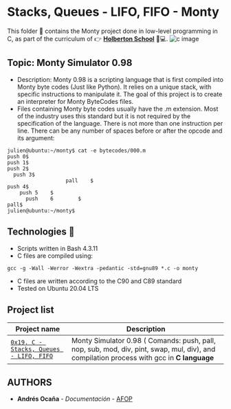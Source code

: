 # Stacks, Queues - LIFO, FIFO - Monty

This folder :file_folder: contains the Monty project done in low-level programming in C, as part of the curriculum of :point_right: **[Holberton School](https://www.holbertonschool.com/)** :blue_book::computer:.
![c image](https://setscholars.net/wp-content/uploads/2020/07/C-Programming.jpg)

## Topic: Monty Simulator 0.98
* Description: Monty 0.98 is a scripting language that is first compiled into Monty byte codes (Just like Python). It relies on a unique stack, with specific instructions to manipulate it. The goal of this project is to create an interpreter for Monty ByteCodes files.
* Files containing Monty byte codes usually have the .m extension. Most of the industry uses this standard but it is not required by the specification of the language. There is not more than one instruction per line. There can be any number of spaces before or after the opcode and its argument:
```
julien@ubuntu:~/monty$ cat -e bytecodes/000.m
push 0$
push 1$
push 2$
  push 3$
                   pall    $
push 4$
    push 5    $
      push    6        $
pall$
julien@ubuntu:~/monty$
```
## Technologies :hammer:
* Scripts written in Bash 4.3.11
* C files are compiled using:
```
gcc -g -Wall -Werror -Wextra -pedantic -std=gnu89 *.c -o monty
```
* C files are written according to the C90 and C89 standard
* Tested on Ubuntu 20.04 LTS

## Project list
| Project name | Description |
| ------------ | ----------- |
| [`0x19. C - Stacks, Queues - LIFO, FIFO`](https://github.com/AFOP/monty) | Monty Simulator 0.98 ( Comands: push, pall, nop, sub, mod, div, pint, swap, mul, div), and compilation process with gcc in **C language** | ©

## AUTHORS
* **Andrés Ocaña** - *Documentación* - [AFOP](https://github.com/afop)  
